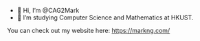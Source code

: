 - 👋 Hi, I’m @CAG2Mark
- 👀 I’m studying Computer Science and Mathematics at HKUST.

You can check out my website here: https://markng.com/

<!---
CAG2Mark/CAG2Mark is a ✨ special ✨ repository because its `README.md` (this file) appears on your GitHub profile.
You can click the Preview link to take a look at your changes.
--->
